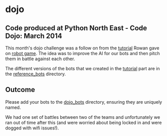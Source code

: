 dojo
====

Code produced at Python North East - Code Dojo: March 2014
------------------------------------------------------------


This month's dojo challenge was a follow on from the
[tutorial](https://github.com/pythonnortheast/slides/tree/master/2014/mar)
Rowan gave on [robot game](http://robotgame.net/). The idea was to
improve the AI for our bots and then pitch them in battle against each
other. 

The different versions of the bots that we created in the [tutorial](https://github.com/pythonnortheast/slides/tree/master/2014/mar)
part are in the [reference_bots](https://github.com/pythonnortheast/dojo/tree/master/2014-03-12_robot_game/reference_bots) directory.


Outcome
-------


Please add your bots to the [dojo_bots](https://github.com/pythonnortheast/dojo/tree/master/2014-03-12_robot_game/dojo_bots) directory, ensuring they are
uniquely named. 

We had one set of battles between two of the teams and unfortunately
we ran out of time after this (and were worried about being locked
in and were dogged with wifi issues!). 

